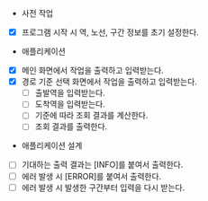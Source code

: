 - 사전 작업
* [x] 프로그램 시작 시 역, 노선, 구간 정보를 초기 설정한다.

- 애플리케이션
* [x] 메인 화면에서 작업을 출력하고 입력받는다.
* [x] 경로 기준 선택 화면에서 작업을 출력하고 입력받는다.
  * [ ] 출발역을 입력받는다.
  * [ ] 도착역을 입력받는다.
  * [ ] 기준에 따라 조회 결과를 계산한다.
  * [ ] 조회 결과를 출력한다.

- 애플리케이션 설계
* [ ] 기대하는 출력 결과는 [INFO]를 붙여서 출력한다.
* [ ] 에러 발생 시 [ERROR]를 붙여서 출력한다.
* [ ] 에러 발생 시 발생한 구간부터 입력을 다시 받는다.